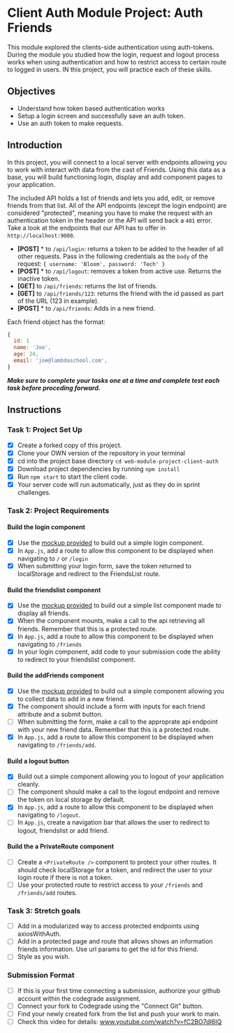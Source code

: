 # Client Auth Module Project: Auth Friends

This module explored the clients-side authentication using auth-tokens. During the module you studied how the login, request and logout process works when using authentication and how to restrict access to certain route to logged in users. IN this project, you will practice each of these skills.

## Objectives
- Understand how token based authentication works
- Setup a login screen and successfully save an auth token.
- Use an auth token to make requests.

## Introduction
In this project, you will connect to a local server with endpoints allowing you to work with interact with data from the cast of Friends. Using this data as a 
base, you will build functioning login, display and add component pages to your application.

The included API holds a list of friends and lets you add, edit, or remove friends from that list. All of the API endpoints (except the login endpoint) are considered "protected", meaning you have to make the request with an authentication token in the header or the API will send back a `401` error. Take a look at the endpoints that our API has to offer in `http://localhost:9000`.

  * **[POST]** * to `/api/login`: returns a token to be added to the header of all other requests. Pass in the following credentials as the `body` of the request: `{ username: 'Bloom', password: 'Tech' }`
  * **[POST]** * to `/api/logout`: removes a token from active use. Returns the inactive token. 
  * **[GET]** to `/api/friends`: returns the list of friends.
  * **[GET]** to `/api/friends/123`: returns the friend with the id passed as part of the URL (123 in example).
  * **[POST]** * to `/api/friends`: Adds in a new friend.

Each friend object has the format:
```js
{
  id: 1
  name: 'Joe',
  age: 24,
  email: 'joe@lambdaschool.com',
}
```


***Make sure to complete your tasks one at a time and complete test each task before proceding forward.***

## Instructions
### Task 1: Project Set Up
* [x] Create a forked copy of this project.
* [x] Clone your OWN version of the repository in your terminal
* [x] cd into the project base directory `cd web-module-project-client-auth`
* [x] Download project dependencies by running `npm install`
* [x] Run `npm start` to start the client code.
* [x] Your server code will run automatically, just as they do in sprint challenges.

### Task 2: Project Requirements
#### Build the login component
* [x] Use the [mockup provided](./login_mockup.png) to build out a simple login component.
* [x] In `App.js`, add a route to allow this component to be displayed when navigating to `/` or `/login`
* [x] When submitting your login form, save the token returned to localStorage and redirect to the FriendsList route.

#### Build the friendslist component
* [x] Use the [mockup provided](./friendslist_mockup.png) to build out a simple list component made to display all friends.
* [x] When the component mounts, make a call to the api retrieving all friends. Remember that this is a protected route.
* [x] In `App.js`, add a route to allow this component to be displayed when navigating to `/friends`
* [x] In your login component, add code to your submission code the ability to redirect to your friendslist component.

#### Build the addFriends component
* [x] Use the [mockup provided](./addfriends_mockup.png) to build out a simple component allowing you to collect data to add in a new friend.
* [x] The component should include a form with inputs for each friend attribute and a submit button.
* [ ] When submitting the form, make a call to the approprate api endpoint with your new friend data. Remember that this is a protected route.
* [x] In `App.js`, add a route to allow this component to be displayed when navigating to `/friends/add`.

#### Build a logout button
* [x] Build out a simple component allowing you to logout of your application cleanly.
* [ ] The component should make a call to the logout endpoint and remove the token on local storage by default.
* [x] In `App.js`, add a route to allow this component to be displayed when navigating to `/logout`.
* [ ] In `App.js`, create a navigation bar that allows the user to redirect to logout, friendslist or add friend.

#### Build the a PrivateRoute component
* [ ] Create a `<PrivateRoute />` component to protect your other routes. It should check localStorage for a token, and redirect the user to your login route if there is not a token.
* [ ] Use your protected route to restrict access to your `/friends` and `/friends/add` routes.

### Task 3: Stretch goals
- [ ] Add in a modularized way to access protected endpoints using axiosWithAuth.
- [ ] Add in a protected page and route that allows shows an information friends information. Use url params to get the id for this friend.
- [ ] Style as you wish.

### Submission Format
- [ ] If this is your first time connecting a submission, authorize your github account within the codegrade assignment.
- [ ] Connect your fork to Codegrade using the "Connect Git" button.
- [ ] Find your newly created fork from the list and push your work to main.
- [ ] Check this video for details: www.youtube.com/watch?v=fC2BO7dI6IQ
